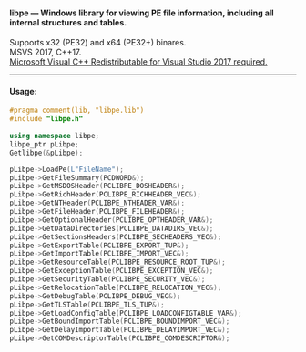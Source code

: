 #### libpe — Windows library for viewing PE file information, including all internal structures and tables.
Supports x32 (PE32) and x64 (PE32+) binares.  
MSVS 2017, C++17.  
[Microsoft Visual C++ Redistributable for Visual Studio 2017 required.](https://aka.ms/vs/15/release/VC_redist.x86.exe)
___________________________________
#### Usage:  
```C++
#pragma comment(lib, "libpe.lib")
#include "libpe.h"
  
using namespace libpe;
libpe_ptr pLibpe;
Getlibpe(&pLibpe);

pLibpe->LoadPe(L"FileName");
pLibpe->GetFileSummary(PCDWORD&);
pLibpe->GetMSDOSHeader(PCLIBPE_DOSHEADER&);
pLibpe->GetRichHeader(PCLIBPE_RICHHEADER_VEC&);
pLibpe->GetNTHeader(PCLIBPE_NTHEADER_VAR&);
pLibpe->GetFileHeader(PCLIBPE_FILEHEADER&);
pLibpe->GetOptionalHeader(PCLIBPE_OPTHEADER_VAR&);
pLibpe->GetDataDirectories(PCLIBPE_DATADIRS_VEC&);
pLibpe->GetSectionsHeaders(PCLIBPE_SECHEADERS_VEC&);
pLibpe->GetExportTable(PCLIBPE_EXPORT_TUP&);
pLibpe->GetImportTable(PCLIBPE_IMPORT_VEC&);
pLibpe->GetResourceTable(PCLIBPE_RESOURCE_ROOT_TUP&);
pLibpe->GetExceptionTable(PCLIBPE_EXCEPTION_VEC&);
pLibpe->GetSecurityTable(PCLIBPE_SECURITY_VEC&);
pLibpe->GetRelocationTable(PCLIBPE_RELOCATION_VEC&);
pLibpe->GetDebugTable(PCLIBPE_DEBUG_VEC&);
pLibpe->GetTLSTable(PCLIBPE_TLS_TUP&);
pLibpe->GetLoadConfigTable(PCLIBPE_LOADCONFIGTABLE_VAR&);
pLibpe->GetBoundImportTable(PCLIBPE_BOUNDIMPORT_VEC&);
pLibpe->GetDelayImportTable(PCLIBPE_DELAYIMPORT_VEC&);
pLibpe->GetCOMDescriptorTable(PCLIBPE_COMDESCRIPTOR&);
```
